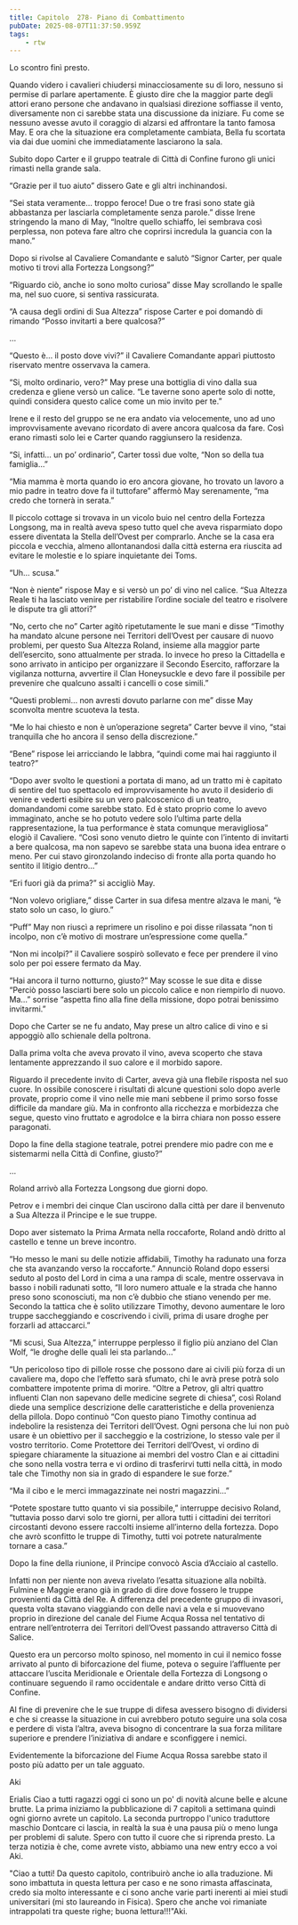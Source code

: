 ```yaml
---
title: Capitolo  278- Piano di Combattimento
pubDate: 2025-08-07T11:37:50.959Z
tags:
    - rtw
---
```







Lo scontro finì presto.


Quando videro i cavalieri chiudersi minacciosamente su di loro, nessuno si permise di parlare apertamente. È giusto dire che la maggior parte degli attori erano persone che andavano in qualsiasi direzione soffiasse il vento, diversamente non ci sarebbe stata una discussione da iniziare. Fu come se nessuno avesse avuto il coraggio di alzarsi ed affrontare la tanto famosa May. E ora che la situazione era completamente cambiata, Bella fu scortata via dai due uomini che immediatamente lasciarono la sala.


Subito dopo Carter e il gruppo teatrale di Città di Confine furono gli unici rimasti nella grande sala.


“Grazie per il tuo aiuto” dissero Gate e gli altri inchinandosi.


“Sei stata veramente… troppo feroce! Due o tre frasi sono state già abbastanza per lasciarla completamente senza parole.” disse Irene stringendo la mano di May, “Inoltre quello schiaffo, lei sembrava così perplessa, non poteva fare altro che coprirsi incredula la guancia con la mano.”


Dopo si rivolse al Cavaliere Comandante e salutò “Signor Carter, per quale motivo ti trovi alla Fortezza Longsong?”


“Riguardo ciò, anche io sono molto curiosa” disse May scrollando le spalle ma, nel suo cuore, si sentiva rassicurata.


“A causa degli ordini di Sua Altezza” rispose Carter e poi domandò di rimando “Posso invitarti a bere qualcosa?”


…


“Questo è… il posto dove vivi?” il Cavaliere Comandante apparì piuttosto riservato mentre osservava la camera.


“Si, molto ordinario, vero?” May prese una bottiglia di vino dalla sua credenza e gliene versò un calice. “Le taverne sono aperte solo di notte, quindi considera questo calice come un mio invito per te.”


Irene e il resto del gruppo se ne era andato via velocemente, uno ad uno improvvisamente avevano ricordato di avere ancora qualcosa da fare. Così erano rimasti solo lei e Carter quando raggiunsero la residenza.


“Si, infatti… un po’ ordinario”, Carter tossì due volte, “Non so della tua famiglia…”


“Mia mamma è morta quando io ero ancora giovane, ho trovato un lavoro a mio padre in teatro dove fa il tuttofare” affermò May serenamente, “ma credo che tornerà in serata.”


Il piccolo cottage si trovava in un vicolo buio nel centro della Fortezza Longsong, ma in realtà aveva speso tutto quel che aveva risparmiato dopo essere diventata la Stella dell’Ovest per comprarlo. Anche se la casa era piccola e vecchia, almeno allontanandosi dalla città esterna era riuscita ad evitare le molestie e lo spiare inquietante dei Toms.


“Uh… scusa.”


“Non è niente” rispose May e si versò un po’ di vino nel calice. “Sua Altezza Reale ti ha lasciato venire per ristabilire l’ordine sociale del teatro e risolvere le dispute tra gli attori?”


“No, certo che no” Carter agitò ripetutamente le sue mani e disse “Timothy ha mandato alcune persone nei Territori dell’Ovest per causare di nuovo problemi, per questo Sua Altezza Roland, insieme alla maggior parte dell’esercito, sono attualmente per strada. Io invece ho preso la Cittadella e sono arrivato in anticipo per organizzare il Secondo Esercito, rafforzare la vigilanza notturna, avvertire il Clan Honeysuckle e devo fare il possibile per prevenire che qualcuno assalti i cancelli  o cose simili.”


“Questi problemi… non avresti dovuto parlarne con me” disse May sconvolta mentre scuoteva la testa.


“Me lo hai chiesto e non è un’operazione segreta” Carter bevve il vino, “stai tranquilla che ho ancora il senso della discrezione.”


“Bene” rispose lei arricciando le labbra, “quindi come mai hai raggiunto il teatro?”


“Dopo aver svolto le questioni a portata di mano, ad un tratto mi è capitato di sentire del tuo spettacolo ed improvvisamente ho avuto il desiderio di venire e vederti esibire su un vero palcoscenico di un teatro, domandandomi come sarebbe stato. Ed è stato proprio come lo avevo immaginato, anche se ho potuto vedere solo l’ultima parte della rappresentazione, la tua performance è stata comunque meravigliosa” elogiò il Cavaliere. “Così sono venuto dietro le quinte con l’intento di invitarti a bere qualcosa, ma non sapevo se sarebbe stata una buona idea entrare o meno.  Per cui stavo gironzolando indeciso di fronte alla porta quando ho sentito il litigio dentro…”


“Eri fuori già da prima?” si accigliò May.


“Non volevo origliare,” disse Carter in sua difesa mentre alzava le mani, “è stato solo un caso, lo giuro.”


“Puff” May non riuscì a reprimere un risolino e poi disse rilassata “non ti incolpo, non c’è motivo di mostrare un’espressione come quella.”


“Non mi incolpi?” il Cavaliere sospirò sollevato e fece per prendere il vino solo per poi essere fermato da May.


“Hai ancora il turno notturno, giusto?” May scosse le sue dita e disse “Perciò posso lasciarti bere solo un piccolo calice e non riempirlo di nuovo. Ma…” sorrise “aspetta fino alla fine della missione, dopo potrai benissimo invitarmi.”


Dopo che Carter se ne fu andato, May prese un altro calice di vino e si appoggiò allo schienale della poltrona.


Dalla prima volta che aveva provato il vino, aveva scoperto che stava lentamente apprezzando il suo calore e il morbido sapore.


Riguardo il precedente invito di Carter, aveva già una flebile risposta nel suo cuore. In ossibile conoscere i risultati di alcune questioni solo dopo averle provate, proprio come il vino nelle mie mani sebbene il primo sorso fosse difficile da mandare giù. Ma in confronto alla ricchezza e morbidezza che segue, questo vino fruttato e agrodolce e la birra chiara non posso essere paragonati.


Dopo la fine della stagione teatrale, potrei prendere mio padre con me e sistemarmi nella Città di Confine, giusto?”


…


Roland arrivò alla Fortezza Longsong due giorni dopo.


Petrov e i membri dei cinque Clan uscirono dalla città per dare il benvenuto a Sua Altezza il Principe e le sue truppe.


Dopo aver sistemato la Prima Armata nella roccaforte, Roland andò dritto al castello e tenne un breve incontro.


“Ho messo le mani su delle notizie affidabili, Timothy ha radunato una forza che sta avanzando verso la roccaforte.” Annunciò Roland dopo essersi seduto al posto del Lord in cima a una rampa di scale, mentre osservava in basso i nobili radunati sotto, “Il loro numero attuale e la strada che hanno preso sono sconosciuti, ma non c’è dubbio che stiano venendo per me. Secondo la tattica che è solito utilizzare Timothy, devono aumentare le loro truppe saccheggiando e coscrivendo i civili, prima di usare droghe per forzarli ad attaccarci.”


“Mi scusi, Sua Altezza,” interruppe perplesso il figlio più anziano del Clan Wolf, “le droghe delle quali lei sta parlando…”


“Un pericoloso tipo di pillole rosse che possono dare ai civili più forza di un cavaliere ma, dopo che l’effetto sarà sfumato, chi le avrà prese potrà solo combattere impotente prima di morire. “Oltre a Petrov, gli altri quattro influenti Clan non sapevano delle medicine segrete di chiesa”, così Roland diede una semplice descrizione delle caratteristiche e della provenienza della pillola. Dopo continuò “Con questo piano Timothy continua ad indebolire la resistenza dei Territori dell’Ovest. Ogni persona che lui non può usare è un obiettivo per il saccheggio e la costrizione, lo stesso vale per il vostro territorio. Come Protettore dei Territori dell’Ovest, vi ordino di spiegare chiaramente la situazione ai membri del vostro Clan e ai cittadini che sono nella vostra terra e vi ordino di trasferirvi tutti nella città, in modo tale che Timothy non sia in grado di espandere le sue forze.”


“Ma il cibo e le merci immagazzinate nei nostri magazzini…”


“Potete spostare tutto quanto vi sia possibile,” interruppe decisivo Roland, “tuttavia posso darvi solo tre giorni, per allora tutti i cittadini dei territori circostanti devono essere raccolti insieme all’interno della fortezza. Dopo che avrò sconfitto le truppe di Timothy, tutti voi potrete naturalmente tornare a casa.”


Dopo la fine della riunione, il Principe convocò Ascia d’Acciaio al castello.


Infatti non per niente non aveva rivelato l’esatta situazione alla nobiltà. Fulmine e Maggie erano già in grado di dire dove fossero le truppe provenienti da Città del Re. A differenza del precedente gruppo di invasori, questa volta stavano viaggiando con delle navi a vela e si muovevano proprio in direzione del canale del Fiume Acqua Rossa nel tentativo di entrare nell’entroterra dei Territori dell’Ovest passando attraverso Città di Salice.


Questo era un percorso molto spinoso, nel momento in cui il nemico fosse arrivato al punto di biforcazione del fiume, poteva o seguire l’affluente per attaccare l’uscita Meridionale e Orientale della Fortezza di Longsong o continuare seguendo il ramo occidentale e andare dritto verso Città di Confine.


Al fine di prevenire che le sue truppe di difesa avessero bisogno di dividersi e che si creasse la situazione in cui avrebbero potuto seguire una sola cosa e perdere di vista l’altra, aveva bisogno di concentrare la sua forza militare superiore e prendere l’iniziativa di andare e sconfiggere i nemici.


Evidentemente la biforcazione del Fiume Acqua Rossa sarebbe stato il posto più adatto per un tale agguato.






Aki






Erialis Ciao a tutti ragazzi oggi ci sono un po' di novità alcune belle e alcune brutte. La prima iniziamo la pubblicazione di 7 capitoli a settimana quindi ogni giorno avrete un capitolo. La seconda purtroppo l'unico traduttore maschio Dontcare ci lascia, in realtà la sua è una pausa più o meno lunga per problemi di salute. Spero con tutto il cuore che si riprenda presto. La terza notizia è che, come avrete visto, abbiamo una new entry ecco a voi Aki. 


"Ciao a tutti! Da questo capitolo, contribuirò anche io alla traduzione. Mi sono imbattuta in questa lettura per caso e ne sono rimasta affascinata, credo sia molto interessante e ci sono anche varie parti inerenti ai miei studi universitari (mi sto laureando in Fisica). Spero che anche voi rimaniate intrappolati tra queste righe; buona lettura!!!"Aki. 
                                


                                



